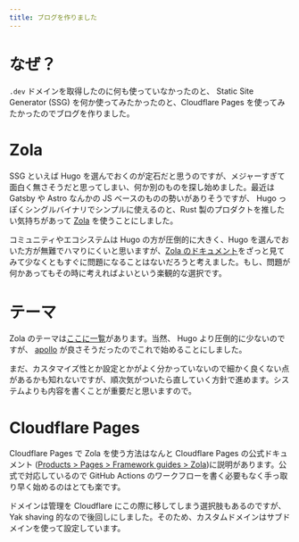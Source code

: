 ```yaml
---
title: ブログを作りました
---
```


# なぜ？
`.dev` ドメインを取得したのに何も使っていなかったのと、 Static Site Generator (SSG) を何か使ってみたかったのと、Cloudflare Pages を使ってみたかったのでブログを作りました。

# Zola
SSG といえば Hugo を選んでおくのが定石だと思うのですが、メジャーすぎて面白く無さそうだと思ってしまい、何か別のものを探し始めました。最近は Gatsby や Astro なんかの JS ベースのものの勢いがありそうですが、 Hugo っぽくシングルバイナリでシンプルに使えるのと、Rust 製のプロダクトを推したい気持ちがあって [Zola](https://www.getzola.org/) を使うことにしました。

コミュニティやエコシステムは Hugo の方が圧倒的に大きく、Hugo を選んでおいた方が無難でハマりにくいと思いますが、[Zola のドキュメント](https://www.getzola.org/documentation/)をざっと見てみて少なくともすぐに問題になることはないだろうと考えました。もし、問題が何かあってもその時に考えればよいという楽観的な選択です。

# テーマ
Zola のテーマは[ここに一覧](https://www.getzola.org/themes/)があります。当然、 Hugo より圧倒的に少ないのですが、 [apollo](https://www.getzola.org/themes/) が良さそうだったのでこれで始めることにしました。

まだ、カスタマイズ性とか設定とかがよく分かっていないので細かく良くない点があるかも知れないですが、順次気がついたら直していく方針で進めます。システムよりも内容を書くことが重要だと思いますので。

# Cloudflare Pages
Cloudflare Pages で Zola を使う方法はなんと Cloudflare Pages の公式ドキュメント ([Products > Pages > Framework guides > Zola](https://developers.cloudflare.com/pages/framework-guides/deploy-a-zola-site/))に説明があります。公式で対応しているので GitHub Actions のワークフローを書く必要もなく手っ取り早く始めるのはとても楽です。

ドメインは管理を Cloudflare にこの際に移してしまう選択肢もあるのですが、 Yak shaving 的なので後回しにしました。そのため、カスタムドメインはサブドメインを使って設定しています。
